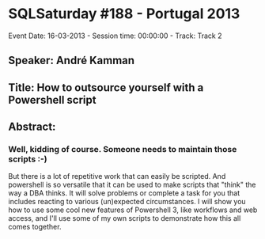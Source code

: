 # SQLSaturday #188 - Portugal 2013
Event Date: 16-03-2013 - Session time: 00:00:00 - Track: Track 2
## Speaker: André Kamman
## Title: How to outsource yourself with a Powershell script
## Abstract:
### Well, kidding of course. Someone needs to maintain those scripts :-)
But there is a lot of repetitive work that can easily be scripted. 
And powershell is so versatile that it can be used to make scripts that "think" the way a DBA thinks. 
It will solve problems or complete a task for you that includes reacting to various (un)expected circumstances.
I will show you how to use some cool new features of Powershell 3,  like workflows and web access, and I'll use some of my own scripts to demonstrate how this all comes together.
